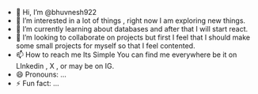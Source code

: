 - 👋 Hi, I’m @bhuvnesh922
- 👀 I’m interested in a lot of things , right now I am exploring new things.
- 🌱 I’m currently learning about databases and after that I will start react.
- 💞️ I’m looking to collaborate on projects but first I feel that I should make some small projects for myself so that I feel contented.
- 📫 How to reach me Its Simple You can find me everywhere be it on LInkedin  , X , or may be on IG.
- 😄 Pronouns: ...
- ⚡ Fun fact: ...

<!---
bhuvnesh922/bhuvnesh922 is a ✨ special ✨ repository because its `README.md` (this file) appears on your GitHub profile.
You can click the Preview link to take a look at your changes.
--->
